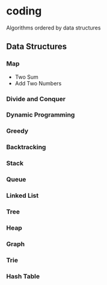 # coding
Algorithms ordered by data structures

## Data Structures

### Map
- Two Sum
- Add Two Numbers


### Divide and Conquer

### Dynamic Programming

### Greedy


### Backtracking

### Stack

### Queue

### Linked List

### Tree

### Heap

### Graph

### Trie

### Hash Table